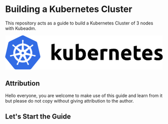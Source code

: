 # Building a Kubernetes Cluster
This repository acts as a guide to build a Kubernetes Cluster of 3 nodes with Kubeadm.

![](images/kubernetes%20icon%201.png)


<h2> Attribution </h2>
Hello everyone, you are welcome to make use of this guide and learn from it but please do not copy without giving attribution to the author.

<h2> Let's Start the Guide </h2>
